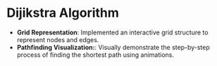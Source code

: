 # Dijikstra Algorithm

- **Grid Representation**: Implemented an interactive grid structure to represent nodes and edges.
- **Pathfinding Visualization:**: Visually demonstrate the step-by-step process of finding the shortest path using animations.



    


